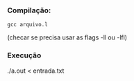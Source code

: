 ### Compilação:

```gcc arquivo.l```

(checar se precisa usar as flags -ll ou -lfl)

### Execução
./a.out < entrada.txt
